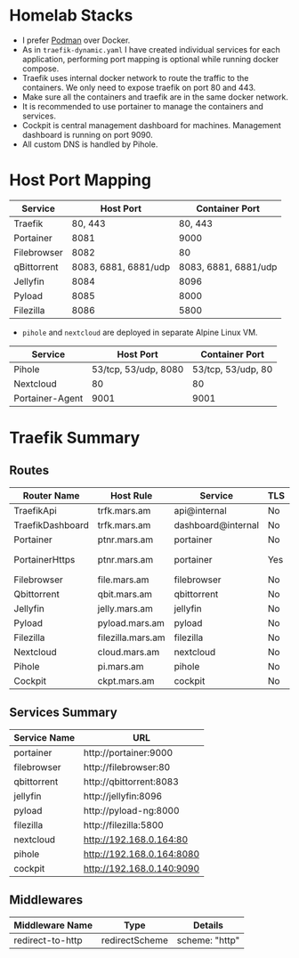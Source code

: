 # Homelab Stacks
- I prefer [Podman](https://podman.io) over Docker.
- As in `traefik-dynamic.yaml` I have created individual services for each application, performing port mapping is optional while running docker compose.
- Traefik uses internal docker network to route the traffic to the containers. We only need to expose traefik on port 80 and 443.
- Make sure all the containers and traefik are in the same docker network.
- It is recommended to use portainer to manage the containers and services.
- Cockpit is central management dashboard for machines. Management dashboard is running on port 9090.
- All custom DNS is handled by Pihole.

# Host Port Mapping
| Service           | Host Port            | Container Port        |
|-------------------|----------------------|-----------------------|
| Traefik           | 80, 443              | 80, 443               |
| Portainer         | 8081                 | 9000                  |
| Filebrowser       | 8082                 | 80                    |
| qBittorrent       | 8083, 6881, 6881/udp | 8083, 6881, 6881/udp  |
| Jellyfin          | 8084                 | 8096                  |
| Pyload            | 8085                 | 8000                  |
| Filezilla         | 8086                 | 5800                  |

- `pihole` and `nextcloud` are deployed in separate Alpine Linux VM.

| Service           | Host Port            | Container Port        |
|-------------------|----------------------|-----------------------|
| Pihole            | 53/tcp, 53/udp, 8080 | 53/tcp, 53/udp, 80    |
| Nextcloud         | 80                   | 80                    |
| Portainer-Agent   | 9001                 | 9001                  |

# Traefik Summary
## Routes
| Router Name      | Host Rule      | Service        | TLS | Middlewares       |
|------------------|----------------|----------------|-----|-------------------|
| TraefikApi       | trfk.mars.am   | api@internal   | No  | None              |
| TraefikDashboard | trfk.mars.am   | dashboard@internal | No  | None              |
| Portainer        | ptnr.mars.am   | portainer      | No  | None              |
| PortainerHttps   | ptnr.mars.am   | portainer      | Yes | redirect-to-http  |
| Filebrowser      | file.mars.am   | filebrowser    | No  | None              |
| Qbittorrent      | qbit.mars.am   | qbittorrent    | No  | None              |
| Jellyfin         | jelly.mars.am  | jellyfin       | No  | None              |
| Pyload           | pyload.mars.am | pyload         | No  | None              |
| Filezilla        | filezilla.mars.am | filezilla    | No  | None              |
| Nextcloud        | cloud.mars.am  | nextcloud      | No  | None              |
| Pihole           | pi.mars.am     | pihole         | No  | None              |
| Cockpit          | ckpt.mars.am   | cockpit        | No  | None              |

## Services Summary
| Service Name | URL                        |
|--------------|----------------------------|
| portainer    | http://portainer:9000      |
| filebrowser  | http://filebrowser:80      |
| qbittorrent  | http://qbittorrent:8083    |
| jellyfin     | http://jellyfin:8096       |
| pyload       | http://pyload-ng:8000      |
| filezilla    | http://filezilla:5800      |
| nextcloud    | http://192.168.0.164:80    |
| pihole       | http://192.168.0.164:8080  |
| cockpit      | http://192.168.0.140:9090  |

## Middlewares
| Middleware Name | Type           | Details         |
|-----------------|----------------|-----------------|
| redirect-to-http | redirectScheme | scheme: "http"  |